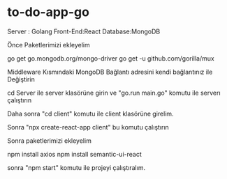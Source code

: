 # to-do-app-go

Server : Golang
Front-End:React
Database:MongoDB

Önce Paketlerimizi ekleyelim

go get go.mongodb.org/mongo-driver
go get -u github.com/gorilla/mux


Middleware Kısmındaki MongoDB Bağlantı adresini kendi bağlantınız ile Değiştirin

cd Server ile server klasörüne girin ve "go.run main.go" komutu ile serverı çalıştırın

Daha sonra "cd client" komutu ile client klasörüne girelim.

Sonra "npx create-react-app client" bu komutu çalıştırın

Sonra paketlerimizi ekleyelim 

npm install axios
npm install semantic-ui-react

sonra "npm start" komutu ile projeyi çalıştıralım.

